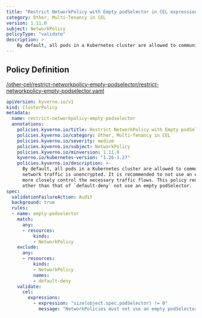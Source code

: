 ```yaml
---
title: "Restrict NetworkPolicy with Empty podSelector in CEL expressions"
category: Other, Multi-Tenancy in CEL
version: 1.11.0
subject: NetworkPolicy
policyType: "validate"
description: >
    By default, all pods in a Kubernetes cluster are allowed to communicate with each other, and all network traffic is unencrypted. It is recommended to not use an empty podSelector in order to more closely control the necessary traffic flows. This policy requires that all NetworkPolicies other than that of `default-deny` not use an empty podSelector.
---
```


## Policy Definition
<a href="https://github.com/kyverno/policies/raw/main//other-cel/restrict-networkpolicy-empty-podselector/restrict-networkpolicy-empty-podselector.yaml" target="-blank">/other-cel/restrict-networkpolicy-empty-podselector/restrict-networkpolicy-empty-podselector.yaml</a>

```yaml
apiVersion: kyverno.io/v1
kind: ClusterPolicy
metadata:
  name: restrict-networkpolicy-empty-podselector
  annotations:
    policies.kyverno.io/title: Restrict NetworkPolicy with Empty podSelector in CEL expressions
    policies.kyverno.io/category: Other, Multi-Tenancy in CEL 
    policies.kyverno.io/severity: medium
    policies.kyverno.io/subject: NetworkPolicy
    policies.kyverno.io/minversion: 1.11.0
    kyverno.io/kubernetes-version: "1.26-1.27"
    policies.kyverno.io/description: >-
      By default, all pods in a Kubernetes cluster are allowed to communicate with each other, and all
      network traffic is unencrypted. It is recommended to not use an empty podSelector in order to
      more closely control the necessary traffic flows. This policy requires that all NetworkPolicies
      other than that of `default-deny` not use an empty podSelector.
spec:
  validationFailureAction: Audit
  background: true
  rules:
  - name: empty-podselector
    match:
      any:
      - resources:
          kinds:
          - NetworkPolicy
    exclude:
      any:
      - resources:
          kinds:
          - NetworkPolicy
          names:
          - default-deny
    validate:
      cel:
        expressions:
          - expression: "size(object.spec.podSelector) != 0"
            message: "NetworkPolicies must not use an empty podSelector."


```
